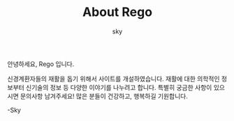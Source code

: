 ﻿---
layout: post
author: sky
title:  "About Rego"
categories: [rehabilitation]
image: https://user-images.githubusercontent.com/56623134/67157437-16ba4d00-f367-11e9-88c1-613081af8d8c.png
tags: [featured]
---

안녕하세요, Rego 입니다.

신경계환자들의 재활을 돕기 위해서 사이트를 개설하였습니다.
재활에 대한 의학적인 정보부터 신기술의 정보 등 다양한 이야기를 나누려고 합니다.
특별히 궁금한 사항이 있으시면 문의사항 남겨주세요!
많은 분들이 건강하고, 행복하길 기원합니다.

-Sky
